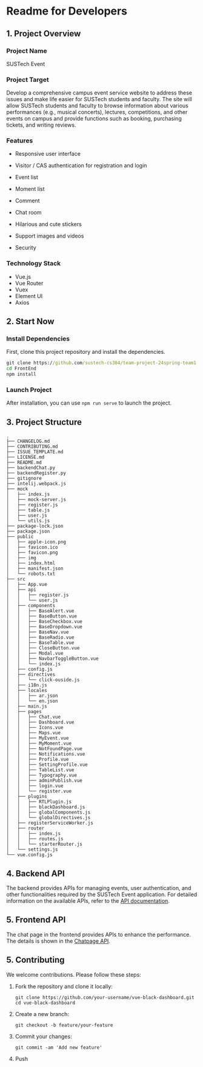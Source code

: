 # Readme for Developers

## 1. Project Overview

### Project Name

SUSTech Event

### Project Target

 Develop a comprehensive campus event service website to address these issues and make life easier for SUSTech students and faculty. The site will allow SUSTech students and faculty to browse information about various performances (e.g., musical concerts), lectures, competitions, and other events on campus and provide functions such as booking, purchasing tickets, and writing reviews. 

### Features

-   Responsive user interface
-   Visitor / CAS authentication for registration and login
-   Event list
-   Moment list

-   Comment
-   Chat room
-   Hilarious and cute stickers
-   Support images and videos
-   Security

### Technology Stack

- Vue.js
- Vue Router
- Vuex
- Element UI
- Axios

## 2. Start Now

### Install Dependencies

First, clone this project repository and install the dependencies.

```cmd
git clone https://github.com/sustech-cs304/team-project-24spring-team1.git
cd FrontEnd
npm install
```

### Launch Project

After installation, you can use `npm run serve` to launch the project.

## 3. Project Structure

```
.
├── CHANGELOG.md
├── CONTRIBUTING.md
├── ISSUE_TEMPLATE.md
├── LICENSE.md
├── README.md
├── backendChat.py
├── backendRegister.py
├── gitignore
├── intelij.webpack.js
├── mock
│   ├── index.js
│   ├── mock-server.js
│   ├── register.js
│   ├── table.js
│   ├── user.js
│   └── utils.js
├── package-lock.json
├── package.json
├── public
│   ├── apple-icon.png
│   ├── favicon.ico
│   ├── favicon.png
│   ├── img
│   ├── index.html
│   ├── manifest.json
│   └── robots.txt
├── src
│   ├── App.vue
│   ├── api
│   │   ├── register.js
│   │   └── user.js
│   ├── components
│   │   ├── BaseAlert.vue
│   │   ├── BaseButton.vue
│   │   ├── BaseCheckbox.vue
│   │   ├── BaseDropdown.vue
│   │   ├── BaseNav.vue
│   │   ├── BaseRadio.vue
│   │   ├── BaseTable.vue
│   │   ├── CloseButton.vue
│   │   ├── Modal.vue
│   │   ├── NavbarToggleButton.vue
│   │   └── index.js
│   ├── config.js
│   ├── directives
│   │   └── click-ouside.js
│   ├── i18n.js
│   ├── locales
│   │   ├── ar.json
│   │   └── en.json
│   ├── main.js
│   ├── pages
│   │   ├── Chat.vue
│   │   ├── Dashboard.vue
│   │   ├── Icons.vue
│   │   ├── Maps.vue
│   │   ├── MyEvent.vue
│   │   ├── MyMoment.vue
│   │   ├── NotFoundPage.vue
│   │   ├── Notifications.vue
│   │   ├── Profile.vue
│   │   ├── SettingProfile.vue
│   │   ├── TableList.vue
│   │   ├── Typography.vue
│   │   ├── adminPublish.vue
│   │   ├── login.vue
│   │   └── register.vue
│   ├── plugins
│   │   ├── RTLPlugin.js
│   │   ├── blackDashboard.js
│   │   ├── globalComponents.js
│   │   └── globalDirectives.js
│   ├── registerServiceWorker.js
│   ├── router
│   │   ├── index.js
│   │   ├── routes.js
│   │   └── starterRouter.js
│   └── settings.js
└── vue.config.js

```



## 4. Backend API

The backend provides APIs for managing events, user authentication, and other functionalities required by the SUSTech Event application. For detailed information on the available APIs, refer to the [API documentation](https://gist.github.com/YanWQ-monad/df20490a9097472f30c62c39c7b669af).

## 5. Frontend API

The chat page in the frontend provides APIs to enhance the performance. The details is shown in the [Chatpage API](https://github.com/advanced-chat/vue-advanced-chat/blob/main/README.md).

## 5. Contributing

We welcome contributions. Please follow these steps:

1. Fork the repository and clone it locally:

   ```
   git clone https://github.com/your-username/vue-black-dashboard.git
   cd vue-black-dashboard
   ```

2. Create a new branch:

   ```
   git checkout -b feature/your-feature
   ```

3. Commit your changes:

   ```
   git commit -am 'Add new feature'
   ```

4. Push

